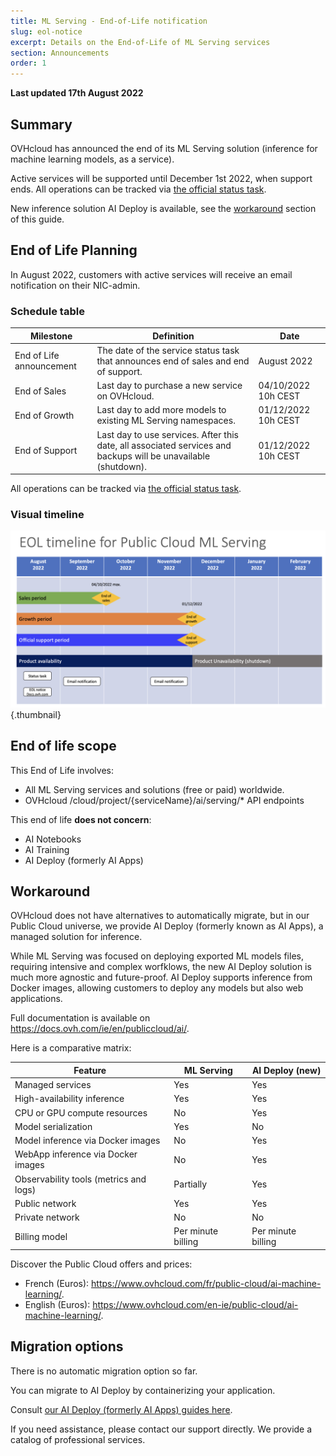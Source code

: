 ```yaml
---
title: ML Serving - End-of-Life notification
slug: eol-notice
excerpt: Details on the End-of-Life of ML Serving services
section: Announcements
order: 1
---
```


**Last updated 17th August 2022**

## Summary

OVHcloud has announced the end of its ML Serving solution (inference for machine learning models, as a service).

Active services will be supported until December 1st 2022, when support ends.
All operations can be tracked via [the official status task](https://public-cloud.status-ovhcloud.com/incidents/w76csw7y52jf).

New inference solution AI Deploy is available, see the [workaround](#workaround) section of this guide.

## End of Life Planning

In August 2022, customers with active services will receive an email notification on their NIC-admin.

### Schedule table 

| Milestone                | Definition                                                                                                          | Date                |
|--------------------------|---------------------------------------------------------------------------------------------------------------------|---------------------|
| End of Life announcement | The date of the service status task that announces end of sales and end of support.                                 | August 2022         |
| End of Sales             | Last day to purchase a new service on OVHcloud.                                                                     | 04/10/2022 10h CEST |
| End of Growth            | Last day to add more models to existing ML Serving namespaces.                                                      | 01/12/2022 10h CEST |
| End of Support           | Last day to use services. After this date, all associated services and backups will be unavailable (shutdown).      | 01/12/2022 10h CEST |

All operations can be tracked via [the official status task](https://public-cloud.status-ovhcloud.com/incidents/w76csw7y52jf).

### Visual timeline

![Timeline](images/timeline.png){.thumbnail}

## End of life scope

This End of Life involves:

- All ML Serving services and solutions (free or paid) worldwide. 
- OVHcloud /cloud/project/{serviceName}/ai/serving/* API endpoints

This end of life **does not concern**:

- AI Notebooks
- AI Training
- AI Deploy (formerly AI Apps)

## Workaround <a name="workaround"></a>

OVHcloud does not have alternatives to automatically migrate, but in our Public Cloud universe, we provide AI Deploy (formerly known as AI Apps), a managed solution for inference.

While ML Serving was focused on deploying exported ML models files, requiring intensive and complex worfklows, the new AI Deploy solution is much more agnostic and future-proof. 
AI Deploy supports inference from Docker images, allowing customers to deploy any models but also web applications. 

Full documentation is available on <https://docs.ovh.com/ie/en/publiccloud/ai/>.

Here is a comparative matrix:

| Feature                                | ML Serving                       | AI Deploy              (new)  |
|----------------------------------------|----------------------------------|-------------------------------|
| Managed services                       | Yes                              | Yes                           |
| High-availability inference            | Yes                              | Yes                           |
| CPU or GPU compute resources           | No                               | Yes                           |
| Model serialization                    | Yes                              | No                            |
| Model inference via Docker images      | No                               | Yes                           |
| WebApp inference via Docker images     | No                               | Yes                           |
| Observability tools (metrics and logs) | Partially                        | Yes                           |
| Public network                         | Yes                              | Yes                           |
| Private network                        | No                               | No                            |
| Billing model                          | Per minute billing               | Per minute billing            |


Discover the Public Cloud offers and prices:

- French (Euros): <https://www.ovhcloud.com/fr/public-cloud/ai-machine-learning/>.
- English (Euros): <https://www.ovhcloud.com/en-ie/public-cloud/ai-machine-learning/>.

## Migration options

There is no automatic migration option so far. 

You can migrate to AI Deploy by containerizing your application.

Consult [our AI Deploy (formerly AI Apps) guides here](https://docs.ovh.com/ie/en/publiccloud/ai/).

If you need assistance, please contact our support directly. We provide a catalog of professional services.
